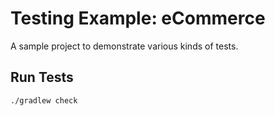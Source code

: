 # Testing Example: eCommerce

A sample project to demonstrate various kinds of tests.

## Run Tests 

```sh
./gradlew check
```